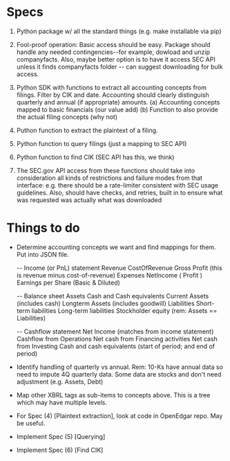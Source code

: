 # Specs

1. Python package w/ all the standard things (e.g. make installable via pip)

2. Fool-proof operation: Basic access should be easy. Package should handle any 
needed contingencies--for example, dowload and unzip companyfacts. Also, maybe better
option is to have it access SEC API unless it finds companyfacts folder -- can suggest downloading 
for bulk access.

3. Python SDK with functions to extract all accounting concepts from filings. Filter by CIK and date. 
Accounting should clearly distinguish quarterly and annual (if appropriate) amounts. 
    (a) Accounting concepts mapped to basic financials (our value add)
    (b) Function to also provide the actual filing concepts (why not)

4. Puthon function to extract the plaintext of a filing.

5. Python function to query filings (just a mapping to SEC API)

6. Python function to find CIK (SEC API has this, we think)

7. The SEC.gov API access from these functions should take into consideration all kinds of restrictions and failure modes from that interface: e.g. there should be a rate-limiter consistent with SEC usage guidelines.  Also, should have checks, and retries, built in to ensure what was requested was actually what was downloaded


# Things to do
* Determine accounting concepts we want and find mappings for them. Put into JSON file.
    
    -- Income (or PnL) statement
        Revenue
            CostOfRevenue
            Gross Profit (this is revenue minus cost-of-revenue)
        Expenses
        NetIncome ( Profit )
        Earnings per Share (Basic & Diluted)
    
    -- Balance sheet
        Assets
            Cash and Cash equivalents
            Current Assets (includes cash)
            Longterm Assets (includes goodwill)
        Liabilities
            Short-term liabilities
            Long-term liabilities
            Stockholder equity
        (rem: Assets == Liabilities)
    
    -- Cashflow statement
        Net Income (matches from income statement)
        Cashflow from Operations
        Net cash from Financing activities
        Net cash from Investing
        Cash and cash equivalents (start of period; and end of period)

* Identify handling of quarterly vs annual. Rem: 10-Ks have annual data so need to impute 4Q quarterly data.
Some data are stocks and don't need adjustment (e.g. Assets, Debt)

* Map other XBRL tags as sub-items to concepts above. This is a tree which may have multiple levels.

* For Spec (4) [Plaintext extraction], look at code in OpenEdgar repo. May be useful.

* Implement Spec (5) [Querying]

* Implement Spec (6) [Find CIK]
